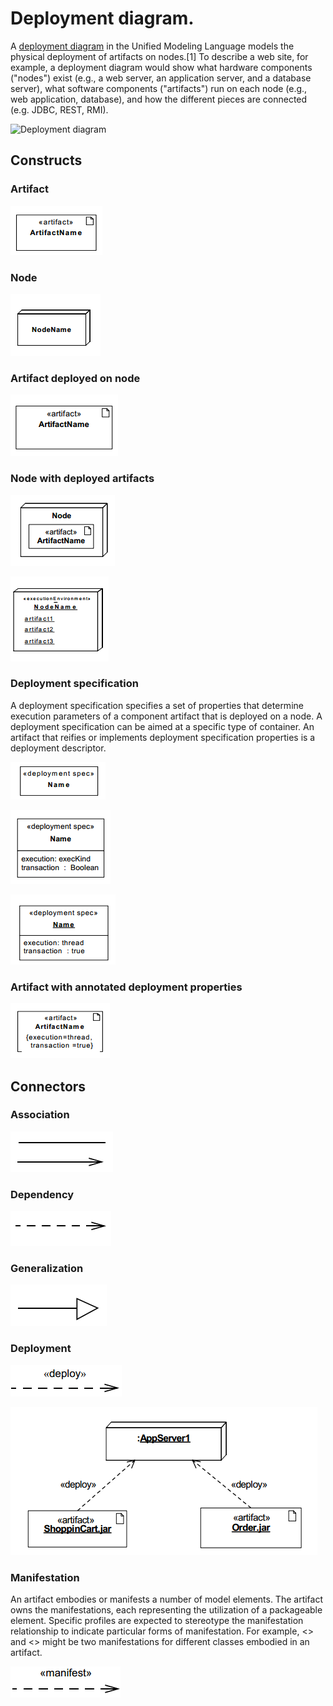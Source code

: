 # Deployment diagram.

A [deployment diagram](https://en.wikipedia.org/wiki/Deployment_diagram) in the Unified Modeling Language models the physical deployment of artifacts on nodes.[1] To describe a web site, for example, a deployment diagram would show what hardware components ("nodes") exist (e.g., a web server, an application server, and a database server), what software components ("artifacts") run on each node (e.g., web application, database), and how the different pieces are connected (e.g. JDBC, REST, RMI).

![Deployment diagram](https://upload.wikimedia.org/wikipedia/commons/b/b9/Deployment_Diagram.PNG)

## Constructs

### Artifact

![Artifact](deployment_artifact.png)

### Node

![Node](deployment_node.png)

### Artifact deployed on node

![Artifact deployed on node](deployment_artifact_deployed.png)

### Node with deployed artifacts

![Node with deployed artifacts](deployment_node_with_artifact.png)

![Node with deployed artifacts](deployment_node_with_artifacts.png)

### Deployment specification

A deployment specification specifies a set of properties that determine execution parameters of a component artifact that 
is deployed on a node. A deployment specification can be aimed at a specific type of container. An artifact that reifies or 
implements deployment specification properties is a deployment descriptor.

![Deployment specification](deployment_spec.png)

![Deployment specification](deployment_spec_with_properties.png)

![Deployment specification](deployment_spec_with_values.png)

### Artifact with annotated deployment properties

![Artifact with values](deployment_artifact_with_values.png)

## Connectors

### Association

![Association](deployment_association.png)

### Dependency

![Dependency](deployment_dependancy.png)

### Generalization

![Generalization](deployment_generalisation.png)

### Deployment

![Deployment](deployment_deploy.png)

![Deployment](deployment_deploy_example.png)

### Manifestation

An artifact embodies or manifests a number of model elements. The artifact owns the manifestations, each representing 
the utilization of a packageable element.
Specific profiles are expected to stereotype the manifestation relationship to indicate particular forms of manifestation. 
For example, <<tool generated>> and <<custom code>> might be two manifestations for different classes embodied in an 
artifact.

![Manifestation](deployment_manifest.png)
